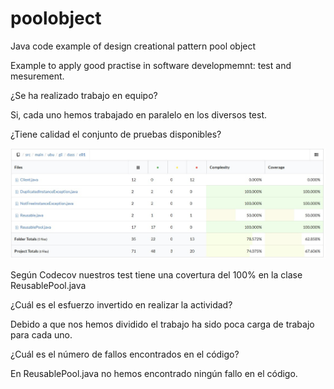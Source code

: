 poolobject
==========

Java code example of  design creational pattern pool object

Example to apply good practise in software developmemnt: test and mesurement.


¿Se ha realizado trabajo en equipo?

Si, cada uno hemos trabajado en paralelo en los diversos test.

¿Tiene calidad el conjunto de pruebas disponibles?

![Codecov](/imagenes/imagen1.jpg)

Según Codecov nuestros test tiene una covertura del 100% en la clase ReusablePool.java 

¿Cuál es el esfuerzo invertido en realizar la actividad?

Debido a que nos hemos dividido el trabajo ha sido poca carga de trabajo para cada uno.

¿Cuál es el número de fallos encontrados en el código?

En ReusablePool.java no hemos encontrado ningún fallo en el código.